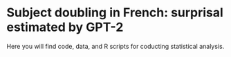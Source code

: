 # Subject doubling in French: surprisal estimated by GPT-2

Here you will find code, data, and R scripts for coducting statistical analysis.


